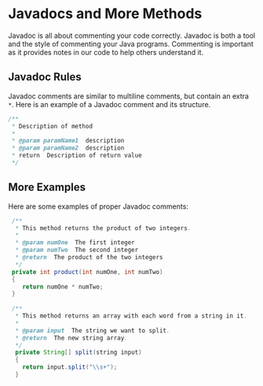 # Javadocs and More Methods

Javadoc is all about commenting your code correctly. Javadoc is both a tool and the style of commenting your Java programs. Commenting is important as it provides notes in our code to help others understand it.


## Javadoc Rules

Javadoc comments are similar to multiline comments, but contain an extra `*`. Here is an example of a Javadoc comment and its structure. 

``` Java
/**
 * Description of method
 *
 * @param paramName1  description
 * @param paramName2  description
 * return  Description of return value
 */
```

## More Examples

Here are some examples of proper Javadoc comments:

``` Java
 /**
  * This method returns the product of two integers.
  *
  * @param numOne  The first integer
  * @param numTwo  The second integer
  * @return  The product of the two integers
  */
 private int product(int numOne, int numTwo)
 {
    return numOne * numTwo;
 }
 
 /**
  * This method returns an array with each word from a string in it.
  *
  * @param input  The string we want to split.
  * @return  The new string array.
  */
  private String[] split(string input)
  {
    return input.split("\\s+");
  }
```
